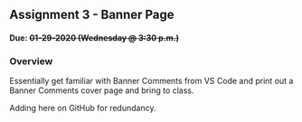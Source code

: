 ## Assignment 3 - Banner Page
#### Due: ~~01-29-2020 (Wednesday @ 3:30 p.m.)~~

### Overview

Essentially get familiar with Banner Comments from VS Code and print out a Banner Comments cover page and bring to class.

Adding here on GitHub for redundancy.
